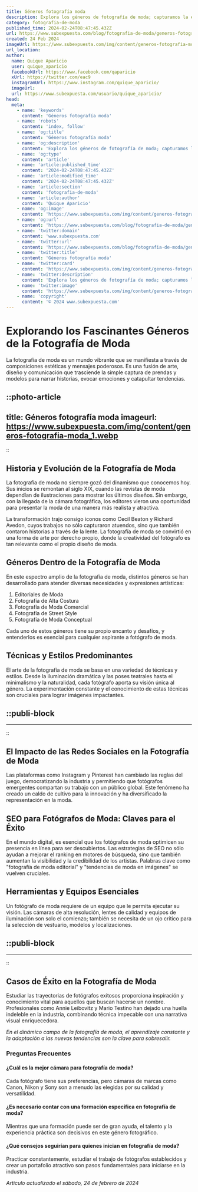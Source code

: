```yaml
---
title: Géneros fotografía moda
description: Explora los géneros de fotografía de moda; capturamos la esencia del estilo y las últimas tendencias. Imágenes que inspiran y cuentan historias visuales.
category: fotografia-de-moda
published_time: 2024-02-24T08:47:45.432Z
url: https://www.subexpuesta.com/blog/fotografia-de-moda/generos-fotografia-moda
created: 24 Feb 2024
imageUrl: https://www.subexpuesta.com/img/content/generos-fotografia-moda_1.webp
url_location:
author:
  name: Quique Aparicio
  user: quique_aparicio
  facebookUrl: https://www.facebook.com/qaparicio
  xUrl: https://twitter.com/eac9
  instagramUrl: https://www.instagram.com/quique_aparicio/
  imageUrl: 
  url: https://www.subexpuesta.com/usuario/quique_aparicio/
head:
  meta:
    - name: 'keywords'
      content: 'Géneros fotografía moda'
    - name: 'robots'
      content: 'index, follow'
    - name: 'og:title'
      content: 'Géneros fotografía moda'
    - name: 'og:description'
      content: 'Explora los géneros de fotografía de moda; capturamos la esencia del estilo y las últimas tendencias. Imágenes que inspiran y cuentan historias visuales.'
    - name: 'og:type'
      content: 'article'
    - name: 'article:published_time'
      content: '2024-02-24T08:47:45.432Z'
    - name: 'article:modified_time'
      content: '2024-02-24T08:47:45.432Z'
    - name: 'article:section'
      content: 'fotografia-de-moda'
    - name: 'article:author'
      content: 'Quique Aparicio'
    - name: 'og:image'
      content: 'https://www.subexpuesta.com/img/content/generos-fotografia-moda_1.webp'
    - name: 'og:url'
      content: 'https://www.subexpuesta.com/blog/fotografia-de-moda/generos-fotografia-moda'
    - name: 'twitter:domain'
      content: 'www.subexpuesta.com'
    - name: 'twitter:url'
      content: 'https://www.subexpuesta.com/blog/fotografia-de-moda/generos-fotografia-moda'
    - name: 'twitter:title'
      content: 'Géneros fotografía moda'
    - name: 'twitter:card'
      content: 'https://www.subexpuesta.com/img/content/generos-fotografia-moda_1.webp'
    - name: 'twitter:description'
      content: 'Explora los géneros de fotografía de moda; capturamos la esencia del estilo y las últimas tendencias. Imágenes que inspiran y cuentan historias visuales.'
    - name: 'twitter:image'
      content: 'https://www.subexpuesta.com/img/content/generos-fotografia-moda_1.webp'
    - name: 'copyright'
      content: '© 2024 www.subexpuesta.com'
---
```

# Explorando los Fascinantes Géneros de la Fotografía de Moda

La fotografía de moda es un mundo vibrante que se manifiesta a través de composiciones estéticas y mensajes poderosos. Es una fusión de arte, diseño y comunicación que trasciende la simple captura de prendas y modelos para narrar historias, evocar emociones y catapultar tendencias.


::photo-article
---
title: Géneros fotografía moda
imageurl: https://www.subexpuesta.com/img/content/generos-fotografia-moda_1.webp
---
::


## Historia y Evolución de la Fotografía de Moda

La fotografía de moda no siempre gozó del dinamismo que conocemos hoy. Sus inicios se remontan al siglo XIX, cuando las revistas de moda dependían de ilustraciones para mostrar los últimos diseños. Sin embargo, con la llegada de la cámara fotográfica, los editores vieron una oportunidad para presentar la moda de una manera más realista y atractiva.

La transformación trajo consigo iconos como Cecil Beaton y Richard Avedon, cuyos trabajos no sólo capturaron atuendos, sino que también contaron historias a través de la lente. La fotografía de moda se convirtió en una forma de arte por derecho propio, donde la creatividad del fotógrafo es tan relevante como el propio diseño de moda.

## Géneros Dentro de la Fotografía de Moda

En este espectro amplio de la fotografía de moda, distintos géneros se han desarrollado para atender diversas necesidades y expresiones artísticas:

1. Editoriales de Moda
2. Fotografía de Alta Costura
3. Fotografía de Moda Comercial
4. Fotografía de Street Style
5. Fotografía de Moda Conceptual

Cada uno de estos géneros tiene su propio encanto y desafíos, y entenderlos es esencial para cualquier aspirante a fotógrafo de moda.

## Técnicas y Estilos Predominantes

El arte de la fotografía de moda se basa en una variedad de técnicas y estilos. Desde la iluminación dramática y las poses teatrales hasta el minimalismo y la naturalidad, cada fotógrafo aporta su visión única al género. La experimentación constante y el conocimiento de estas técnicas son cruciales para lograr imágenes impactantes.


  ::publi-block
  ---
  ---
  ::
  
  
## El Impacto de las Redes Sociales en la Fotografía de Moda

Las plataformas como Instagram y Pinterest han cambiado las reglas del juego, democratizando la industria y permitiendo que fotógrafos emergentes compartan su trabajo con un público global. Este fenómeno ha creado un caldo de cultivo para la innovación y ha diversificado la representación en la moda.

## SEO para Fotógrafos de Moda: Claves para el Éxito

En el mundo digital, es esencial que los fotógrafos de moda optimicen su presencia en línea para ser descubiertos. Las estrategias de SEO no sólo ayudan a mejorar el ranking en motores de búsqueda, sino que también aumentan la visibilidad y la credibilidad de los artistas. Palabras clave como "fotografía de moda editorial" y "tendencias de moda en imágenes" se vuelven cruciales.

## Herramientas y Equipos Esenciales

Un fotógrafo de moda requiere de un equipo que le permita ejecutar su visión. Las cámaras de alta resolución, lentes de calidad y equipos de iluminación son solo el comienzo; también se necesita de un ojo crítico para la selección de vestuario, modelos y localizaciones.


  ::publi-block
  ---
  ---
  ::
  
  
## Casos de Éxito en la Fotografía de Moda

Estudiar las trayectorias de fotógrafos exitosos proporciona inspiración y conocimiento vital para aquellos que buscan hacerse un nombre. Profesionales como Annie Leibovitz y Mario Testino han dejado una huella indeleble en la industria, combinando técnica impecable con una narrativa visual enriquecedora.

*En el dinámico campo de la fotografía de moda, el aprendizaje constante y la adaptación a las nuevas tendencias son la clave para sobresalir.*

### Preguntas Frecuentes

#### ¿Cuál es la mejor cámara para fotografía de moda?
Cada fotógrafo tiene sus preferencias, pero cámaras de marcas como Canon, Nikon y Sony son a menudo las elegidas por su calidad y versatilidad.

#### ¿Es necesario contar con una formación específica en fotografía de moda?
Mientras que una formación puede ser de gran ayuda, el talento y la experiencia práctica son decisivos en este género fotográfico.

#### ¿Qué consejos seguirían para quienes inician en fotografía de moda?
Practicar constantemente, estudiar el trabajo de fotógrafos establecidos y crear un portafolio atractivo son pasos fundamentales para iniciarse en la industria.

_Artículo actualizado el sábado, 24 de febrero de 2024_